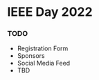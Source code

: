 # IEEE Day 2022
<!-- [saliya.ml/ieeeday/](https://saliya.ml/ieeeday/) -->

### TODO

- Registration Form
- Sponsors
- Social Media Feed
- TBD
